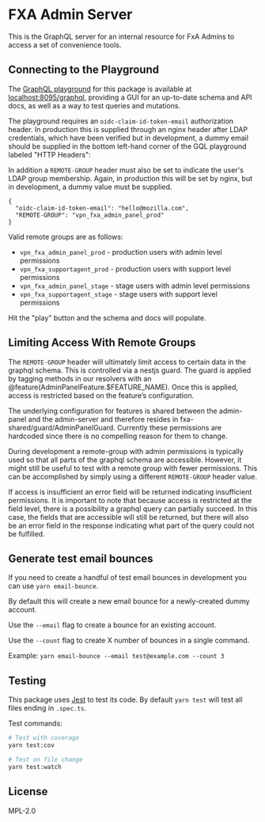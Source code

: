 # FXA Admin Server

This is the GraphQL server for an internal resource for FxA Admins to access a set of convenience tools.

## Connecting to the Playground

The [GraphQL playground](https://www.apollographql.com/docs/apollo-server/testing/graphql-playground/) for this package is available at [localhost:8095/graphql](http://localhost:8095/graphql), providing a GUI for an up-to-date schema and API docs, as well as a way to test queries and mutations.

The playground requires an `oidc-claim-id-token-email` authorization header. In production this is supplied through an nginx header after LDAP credentials, which have been verified but in development, a dummy email should be supplied in the bottom left-hand corner of the GQL playground labeled "HTTP Headers":

In addition a `REMOTE-GROUP` header must also be set to indicate the user's LDAP group membership. Again, in production this will be set by nginx, but in development, a dummy value must be supplied.

```
{
  "oidc-claim-id-token-email": "hello@mozilla.com",
  "REMOTE-GROUP": "vpn_fxa_admin_panel_prod"
}
```

Valid remote groups are as follows:

- `vpn_fxa_admin_panel_prod` - production users with admin level permissions
- `vpn_fxa_supportagent_prod` - production users with support level permissions
- `vpn_fxa_admin_panel_stage` - stage users with admin level permissions
- `vpn_fxa_supportagent_stage` - stage users with support level permissions

Hit the "play" button and the schema and docs will populate.

## Limiting Access With Remote Groups

The `REMOTE-GROUP` header will ultimately limit access to certain data in the graphql schema. This is controlled via a nestjs guard. The guard is applied by tagging methods in our resolvers with an @feature(AdminPanelFeature.$FEATURE_NAME). Once this is applied, access is restricted based on the feature’s configuration.

The underlying configuration for features is shared between the admin-panel and the admin-server and therefore resides in fxa-shared/guard/AdminPanelGuard. Currently these permissions are hardcoded since there is no compelling reason for them to change.

During development a remote-group with admin permissions is typically used so that all parts of the graphql schema are accessible. However, it might still be useful to test with a remote group with fewer permissions. This can be accomplished by simply using a different `REMOTE-GROUP` header value.

If access is insufficient an error field will be returned indicating insufficient permissions. It is important to note that because access is restricted at the field level, there is a possibility a graphql query can partially succeed. In this case, the fields that are accessible will still be returned, but there will also be an error field in the response indicating what part of the query could not be fulfilled.

## Generate test email bounces

If you need to create a handful of test email bounces in development you can use `yarn email-bounce`.

By default this will create a new email bounce for a newly-created dummy account.

Use the `--email` flag to create a bounce for an existing account.

Use the `--count` flag to create X number of bounces in a single command.

Example: `yarn email-bounce --email test@example.com --count 3`

## Testing

This package uses [Jest](https://mochajs.org/) to test its code. By default `yarn test` will test all files ending in `.spec.ts`.

Test commands:

```bash
# Test with coverage
yarn test:cov

# Test on file change
yarn test:watch
```

## License

MPL-2.0
